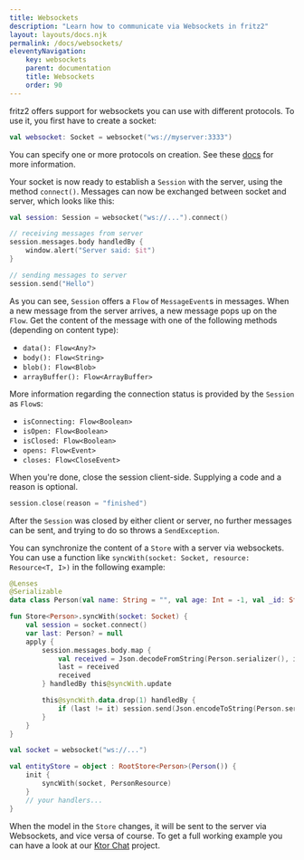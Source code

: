 ```yaml
---
title: Websockets
description: "Learn how to communicate via Websockets in fritz2"
layout: layouts/docs.njk
permalink: /docs/websockets/
eleventyNavigation:
    key: websockets
    parent: documentation
    title: Websockets
    order: 90
---
```


fritz2 offers support for websockets you can use with different protocols. To use it, you first have to create a socket:
 
```kotlin
val websocket: Socket = websocket("ws://myserver:3333")
```
You can specify one or more protocols on creation. See these 
[docs](https://developer.mozilla.org/en-US/docs/Web/API/WebSocket/WebSocket) for more information.

Your socket is now ready to establish a `Session` with the server, using the method `connect()`. Messages can now be
exchanged between socket and server, which looks like this:

```kotlin
val session: Session = websocket("ws://...").connect()

// receiving messages from server
session.messages.body handledBy {
    window.alert("Server said: $it")
}

// sending messages to server
session.send("Hello")
```

As you can see, `Session` offers a `Flow` of `MessageEvent`s in messages. When a new message from the server arrives, 
a new message pops up on the `Flow`. Get the content of the message with one of the following methods (depending on
content type):
* `data(): Flow<Any?>`
* `body(): Flow<String>`
* `blob(): Flow<Blob>`
* `arrayBuffer(): Flow<ArrayBuffer>`

More information regarding the connection status is provided by the `Session` as `Flow`s:
* `isConnecting: Flow<Boolean>`
* `isOpen: Flow<Boolean>`
* `isClosed: Flow<Boolean>`
* `opens: Flow<Event>`
* `closes: Flow<CloseEvent>`

When you're done, close the session client-side. Supplying a code and a reason is optional.
```kotlin
session.close(reason = "finished")
```
After the `Session` was closed by either client or server, no further messages can be sent, and trying to do so 
throws a `SendException`.


You can synchronize the content of a `Store` with a server via websockets. You can use a function like 
`syncWith(socket: Socket, resource: Resource<T, I>)` in the following example:

```kotlin
@Lenses
@Serializable
data class Person(val name: String = "", val age: Int = -1, val _id: String = Id.next())

fun Store<Person>.syncWith(socket: Socket) {
    val session = socket.connect()
    var last: Person? = null
    apply {
        session.messages.body.map {
            val received = Json.decodeFromString(Person.serializer(), it)
            last = received
            received
        } handledBy this@syncWith.update

        this@syncWith.data.drop(1) handledBy {
            if (last != it) session.send(Json.encodeToString(Person.serializer(), it))
        }
    }
}

val socket = websocket("ws://...")

val entityStore = object : RootStore<Person>(Person()) {
    init {
        syncWith(socket, PersonResource)
    }
    // your handlers...
}
```

When the model in the `Store` changes, it will be sent to the server via Websockets, and vice versa of course.
To get a full working example you can have a look at our [Ktor Chat](https://github.com/jamowei/fritz2-ktor-chat) 
project.